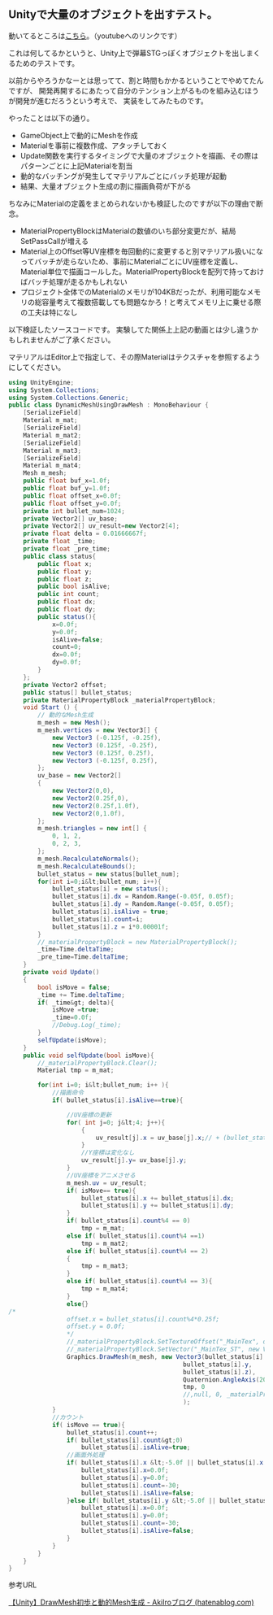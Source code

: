 ## Unityで大量のオブジェクトを出すテスト。

動いてるところは[こちら]("https://youtu.be/XeMQd6l-MOE")。（youtubeへのリンクです）

これは何してるかというと、Unity上で弾幕STGっぽくオブジェクトを出しまくるためのテストです。

以前からやろうかなーとは思ってて、割と時間もかかるということでやめてたんですが、
開発再開するにあたって自分のテンション上がるものを組み込むほうが開発が進むだろうという考えで、
実装をしてみたものです。

やったことは以下の通り。

- GameObject上で動的にMeshを作成
- Materialを事前に複数作成、アタッチしておく
- Update関数を実行するタイミングで大量のオブジェクトを描画、その際はパターンごとに上記Materialを割当
- 動的なバッチングが発生してマテリアルごとにバッチ処理が起動
- 結果、大量オブジェクト生成の割に描画負荷が下がる

ちなみにMaterialの定義をまとめられないかも検証したのですが以下の理由で断念。

- MaterialPropertyBlockはMaterialの数値のいち部分変更だが、結局SetPassCallが増える
- Material上のOffset等UV座標を毎回動的に変更すると別マテリアル扱いになってバッチが走らないため、事前にMaterialごとにUV座標を定義し、Material単位で描画コールした。MaterialPropertyBlockを配列で持っておけばバッチ処理が走るかもしれない
- プロジェクト全体でのMaterialのメモリが104KBだったが、利用可能なメモリの総容量考えて複数搭載しても問題なかろ！と考えてメモリ上に乗せる際の工夫は特になし

以下検証したソースコードです。
実験してた関係上上記の動画とは少し違うかもしれませんがご了承ください。

マテリアルはEditor上で指定して、その際Materialはテクスチャを参照するようにしてください。

```csharp
using UnityEngine;
using System.Collections;
using System.Collections.Generic;
public class DynamicMeshUsingDrawMesh : MonoBehaviour {
    [SerializeField]
    Material m_mat;
    [SerializeField]
    Material m_mat2;
    [SerializeField]
    Material m_mat3;
    [SerializeField]
    Material m_mat4;
    Mesh m_mesh;
    public float buf_x=1.0f;
    public float buf_y=1.0f;
    public float offset_x=0.0f;
    public float offset_y=0.0f;
    private int bullet_num=1024;
    private Vector2[] uv_base;
    private Vector2[] uv_result=new Vector2[4];
    private float delta = 0.01666667f;
    private float _time;
    private float _pre_time;
    public class status{
        public float x;
        public float y;
        public float z;
        public bool isAlive;
        public int count;
        public float dx;
        public float dy;
        public status(){
            x=0.0f;
            y=0.0f;
            isAlive=false;
            count=0;
            dx=0.0f;
            dy=0.0f;
        }
    };
    private Vector2 offset;
    public status[] bullet_status;
    private MaterialPropertyBlock _materialPropertyBlock;
    void Start () {
        // 動的なMesh生成
        m_mesh = new Mesh();
        m_mesh.vertices = new Vector3[] {
            new Vector3 (-0.125f, -0.25f),
            new Vector3 (0.125f, -0.25f),
            new Vector3 (0.125f, 0.25f),
            new Vector3 (-0.125f, 0.25f),
        };
        uv_base = new Vector2[]
        {
            new Vector2(0,0),
            new Vector2(0.25f,0),
            new Vector2(0.25f,1.0f),
            new Vector2(0,1.0f),
        };
        m_mesh.triangles = new int[] {
            0, 1, 2,
            0, 2, 3,
        };
        m_mesh.RecalculateNormals();
        m_mesh.RecalculateBounds();
        bullet_status = new status[bullet_num];
        for(int i=0;i&lt;bullet_num; i++){
            bullet_status[i] = new status();
            bullet_status[i].dx = Random.Range(-0.05f, 0.05f);
            bullet_status[i].dy = Random.Range(-0.05f, 0.05f);
            bullet_status[i].isAlive = true;
            bullet_status[i].count=i;
            bullet_status[i].z = i*0.00001f;
        }
        //_materialPropertyBlock = new MaterialPropertyBlock();
        _time=Time.deltaTime;
        _pre_time=Time.deltaTime;
    }
    private void Update()
    {
        bool isMove = false;
        _time += Time.deltaTime;
        if( _time&gt; delta){
            isMove =true;
            _time=0.0f;
            //Debug.Log(_time);
        }
        selfUpdate(isMove);
    }
    public void selfUpdate(bool isMove){
        //_materialPropertyBlock.Clear();
        Material tmp = m_mat;

        for(int i=0; i&lt;bullet_num; i++ ){
            //描画命令
            if( bullet_status[i].isAlive==true){

                //UV座標の更新
                for( int j=0; j&lt;4; j++){
                    {
                        uv_result[j].x = uv_base[j].x;// + (bullet_status[i].count%4*0.25f);
                    }
                    //Y座標は変化なし
                    uv_result[j].y= uv_base[j].y;
                }
                //UV座標をアニメさせる
                m_mesh.uv = uv_result;
                if( isMove== true){
                    bullet_status[i].x += bullet_status[i].dx;
                    bullet_status[i].y += bullet_status[i].dy;
                }
                if( bullet_status[i].count%4 == 0)
                    tmp = m_mat;
                else if( bullet_status[i].count%4 ==1)
                    tmp = m_mat2;
                else if( bullet_status[i].count%4 == 2)
                {
                    tmp = m_mat3;
                }
                else if( bullet_status[i].count%4 == 3){
                    tmp = m_mat4;
                }
                else{}
/*
                offset.x = bullet_status[i].count%4*0.25f;
                offset.y = 0.0f;
                */
                //_materialPropertyBlock.SetTextureOffset("_MainTex", offset);
                //_materialPropertyBlock.SetVector("_MainTex_ST", new Vector4(1.0f, 1.0f, bullet_status[i].count%4*0.25f, 0.0f));
                Graphics.DrawMesh(m_mesh, new Vector3(bullet_status[i].x,
                                                bullet_status[i].y,
                                                bullet_status[i].z),
                                                Quaternion.AngleAxis(20*(float)(bullet_status[i].count%18), new Vector3(0,0,1)), //Quaternion.identity,
                                                tmp, 0
                                                //,null, 0, _materialPropertyBlock, false, false
                                                );
            }
            //カウント
            if( isMove == true){
                bullet_status[i].count++;
                if( bullet_status[i].count&gt;0)
                    bullet_status[i].isAlive=true;
                //画面外処理
                if( bullet_status[i].x &lt;-5.0f || bullet_status[i].x &gt; 5.0){
                    bullet_status[i].x=0.0f;
                    bullet_status[i].y=0.0f;
                    bullet_status[i].count=-30;
                    bullet_status[i].isAlive=false;
                }else if( bullet_status[i].y &lt;-5.0f || bullet_status[i].y &gt; 5.0){
                    bullet_status[i].x=0.0f;
                    bullet_status[i].y=0.0f;
                    bullet_status[i].count=-30;
                    bullet_status[i].isAlive=false;
                }
            }
        }
    }
}
```

参考URL

[【Unity】DrawMesh初歩と動的Mesh生成 - AkiIroブログ (hatenablog.com)](http://akiiro.hatenablog.com/entry/2017/07/05/002213)

 